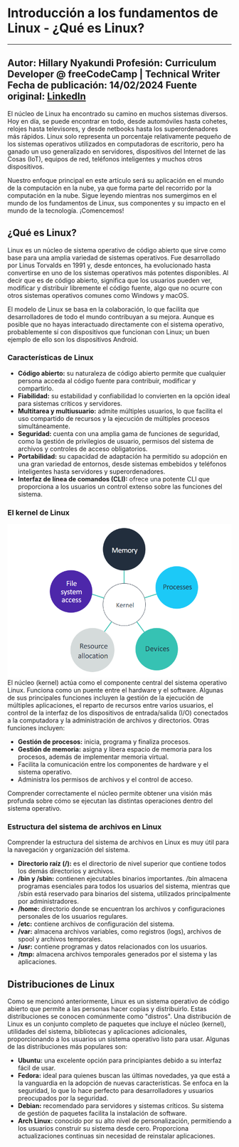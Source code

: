 # Introducción a los fundamentos de Linux - ¿Qué es Linux?
---
**Autor:** Hillary Nyakundi
**Profesión:** Curriculum Developer @ freeCodeCamp | Technical Writer
**Fecha de publicación:** 14/02/2024
**Fuente original:** [LinkedIn](https://www.linkedin.com/pulse/intro-linux-fundamentals-what-hillary-nyakundi-4u7af/)
---
El núcleo de Linux ha encontrado su camino en muchos sistemas diversos. Hoy en día, se puede encontrar en todo, desde automóviles hasta cohetes, relojes hasta televisores, y desde netbooks hasta los superordenadores más rápidos. Linux solo representa un porcentaje relativamente pequeño de los sistemas operativos utilizados en computadoras de escritorio, pero ha ganado un uso generalizado en servidores, dispositivos del Internet de las Cosas (IoT), equipos de red, teléfonos inteligentes y muchos otros dispositivos.

Nuestro enfoque principal en este artículo será su aplicación en el mundo de la computación en la nube, ya que forma parte del recorrido por la computación en la nube. Sigue leyendo mientras nos sumergimos en el mundo de los fundamentos de Linux, sus componentes y su impacto en el mundo de la tecnología. ¡Comencemos!

## ¿Qué es Linux?
Linux es un núcleo de sistema operativo de código abierto que sirve como base para una amplia variedad de sistemas operativos. Fue desarrollado por Linus Torvalds en 1991 y, desde entonces, ha evolucionado hasta convertirse en uno de los sistemas operativos más potentes disponibles. Al decir que es de código abierto, significa que los usuarios pueden ver, modificar y distribuir libremente el código fuente, algo que no ocurre con otros sistemas operativos comunes como Windows y macOS.

El modelo de Linux se basa en la colaboración, lo que facilita que desarrolladores de todo el mundo contribuyan a su mejora. Aunque es posible que no hayas interactuado directamente con el sistema operativo, probablemente sí con dispositivos que funcionan con Linux; un buen ejemplo de ello son los dispositivos Android.

### Características de Linux
 - **Código abierto:** su naturaleza de código abierto permite que cualquier persona acceda al código fuente para contribuir, modificar y compartirlo.
 - **Fiabilidad:** su estabilidad y confiabilidad lo convierten en la opción ideal para sistemas críticos y servidores.
 - **Multitarea y multiusuario:** admite múltiples usuarios, lo que facilita el uso compartido de recursos y la ejecución de múltiples procesos simultáneamente.
 - **Seguridad:** cuenta con una amplia gama de funciones de seguridad, como la gestión de privilegios de usuario, permisos del sistema de archivos y controles de acceso obligatorios.
 - **Portabilidad:** su capacidad de adaptación ha permitido su adopción en una gran variedad de entornos, desde sistemas embebidos y teléfonos inteligentes hasta servidores y superordenadores.
 - **Interfaz de línea de comandos (CLI):** ofrece una potente CLI que proporciona a los usuarios un control extenso sobre las funciones del sistema.

### El kernel de Linux
![El kernel de Linux](../../assets/00-01-linux-kernel.png)
El núcleo (kernel) actúa como el componente central del sistema operativo Linux. Funciona como un puente entre el hardware y el software. Algunas de sus principales funciones incluyen la gestión de la ejecución de múltiples aplicaciones, el reparto de recursos entre varios usuarios, el control de la interfaz de los dispositivos de entrada/salida (I/O) conectados a la computadora y la administración de archivos y directorios. Otras funciones incluyen:

 - **Gestión de procesos:** inicia, programa y finaliza procesos.
 - **Gestión de memoria:** asigna y libera espacio de memoria para los procesos, además de implementar memoria virtual.
 - Facilita la comunicación entre los componentes de hardware y el sistema operativo.
 - Administra los permisos de archivos y el control de acceso.

Comprender correctamente el núcleo permite obtener una visión más profunda sobre cómo se ejecutan las distintas operaciones dentro del sistema operativo.

### Estructura del sistema de archivos en Linux
Comprender la estructura del sistema de archivos en Linux es muy útil para la navegación y organización del sistema.

 - **Directorio raíz (/):** es el directorio de nivel superior que contiene todos los demás directorios y archivos.
 - **/bin y /sbin:** contienen ejecutables binarios importantes. /bin almacena programas esenciales para todos los usuarios del sistema, mientras que /sbin está reservado para binarios del sistema, utilizados principalmente por administradores.
 - **/home:** directorio donde se encuentran los archivos y configuraciones personales de los usuarios regulares.
 - **/etc:** contiene archivos de configuración del sistema.
 - **/var:** almacena archivos variables, como registros (logs), archivos de spool y archivos temporales.
 - **/usr:** contiene programas y datos relacionados con los usuarios.
 - **/tmp:** almacena archivos temporales generados por el sistema y las aplicaciones.

## Distribuciones de Linux
Como se mencionó anteriormente, Linux es un sistema operativo de código abierto que permite a las personas hacer copias y distribuirlo. Estas distribuciones se conocen comúnmente como "distros". Una distribución de Linux es un conjunto completo de paquetes que incluye el núcleo (kernel), utilidades del sistema, bibliotecas y aplicaciones adicionales, proporcionando a los usuarios un sistema operativo listo para usar. Algunas de las distribuciones más populares son:

 - **Ubuntu:** una excelente opción para principiantes debido a su interfaz fácil de usar.
 - **Fedora:** ideal para quienes buscan las últimas novedades, ya que está a la vanguardia en la adopción de nuevas características. Se enfoca en la seguridad, lo que lo hace perfecto para desarrolladores y usuarios preocupados por la seguridad.
 - **Debian:** recomendado para servidores y sistemas críticos. Su sistema de gestión de paquetes facilita la instalación de software.
 - **Arch Linux:** conocido por su alto nivel de personalización, permitiendo a los usuarios construir su sistema desde cero. Proporciona actualizaciones continuas sin necesidad de reinstalar aplicaciones.
